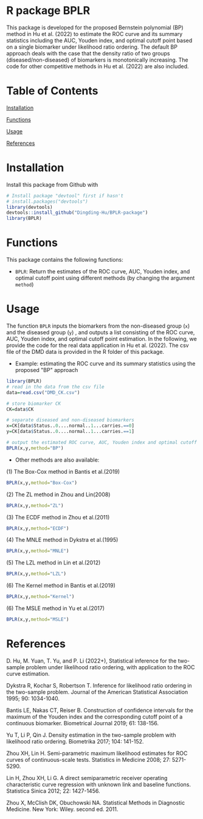 # R package BPLR
This package is developed for the proposed Bernstein polynomial (BP) method in Hu et al. (2022) to estimate the ROC curve and its summary statistics including the AUC, Youden index, and optimal cutoff point based on a single biomarker under likelihood ratio ordering. The default BP approach deals with the case that the density ratio of two groups (diseased/non-diseased) of biomarkers is monotonically increasing. The code for other competitive methods in  Hu et al. (2022) are also included. 

# Table of Contents
[Installation]

[Functions]

[Usage]

[References]

# Installation

Install this package from Github with

```r
# Install package "devtool" first if hasn't
# install.packages("devtools")
library(devtools)
devtools::install_github("Dingding-Hu/BPLR-package")
library(BPLR)
```


# Functions

This package contains the following functions:

- `BPLR`: Return the estimates of the ROC curve, AUC, Youden index, and optimal cutoff point using different methods (by changing the argument `method`)

# Usage

The function `BPLR` inputs the biomarkers from the non-diseased group (`x`) and the diseased group (`y`) , and outputs a list consisting of the ROC curve, AUC, Youden index, and optimal cutoff point estimation. In the following, we provide the code for the real data application in Hu et al. (2022). The csv file of the DMD data is provided in the R folder of this package.

- Example: estimating the ROC curve and its summary statistics using the proposed "BP" approach

```r
library(BPLR)
# read in the data from the csv file
data=read.csv("DMD_CK.csv")

# store biomarker CK
CK=data$CK

# separate diseased and non-diseased biomarkers
x=CK[data$Status..0....normal..1...carries.==0]
y=CK[data$Status..0....normal..1...carries.==1]

# output the estimated ROC curve, AUC, Youden index and optimal cutoff point in a list
BPLR(x,y,method="BP")
```

- Other methods are also available:

(1) The Box-Cox method in Bantis et al.(2019)
```r
BPLR(x,y,method="Box-Cox")
```

(2) The ZL method in Zhou and Lin(2008)
```r
BPLR(x,y,method="ZL")
```

(3) The ECDF method in Zhou et al.(2011)
```r
BPLR(x,y,method="ECDF")
```

(4) The MNLE method in Dykstra et al.(1995)
```r
BPLR(x,y,method="MNLE")
```

(5) The LZL method in Lin et al.(2012)
```r
BPLR(x,y,method="LZL")
```

(6) The Kernel method in Bantis et al.(2019)
```r
BPLR(x,y,method="Kernel")
```

(6) The MSLE method in Yu et al.(2017)
```r
BPLR(x,y,method="MSLE")
```

# References
D. Hu, M. Yuan, T. Yu, and P. Li (2022+), Statistical inference for the two-sample problem under
likelihood ratio ordering, with application to the ROC curve estimation. 

Dykstra R, Kochar S, Robertson T. Inference for likelihood ratio ordering in the two-sample problem. Journal of the
American Statistical Association 1995; 90: 1034-1040.

Bantis LE, Nakas CT, Reiser B. Construction of confidence intervals for the maximum of the Youden index and the
corresponding cutoff point of a continuous biomarker. Biometrical Journal 2019; 61: 138-156.

Yu T, Li P, Qin J. Density estimation in the two-sample problem with likelihood ratio ordering. Biometrika 2017; 104:
141-152.

Zhou XH, Lin H. Semi-parametric maximum likelihood estimates for ROC curves of continuous-scale tests. Statistics in
Medicine 2008; 27: 5271-5290.

Lin H, Zhou XH, Li G. A direct semiparametric receiver operating characteristic curve regression with unknown link and
baseline functions. Statistica Sinica 2012; 22: 1427-1456.

Zhou X, McClish DK, Obuchowski NA. Statistical Methods in Diagnostic Medicine. New York: Wiley. second ed. 2011.

[Installation]: <https://github.com/Dingding-Hu/BPLR-package/blob/main/README.md#installation>
[Functions]: <https://github.com/Dingding-Hu/BPLR-package/blob/main/README.md#functions>
[Usage]: <https://github.com/Dingding-Hu/BPLR-package/blob/main/README.md#usage>
[References]: <https://github.com/Dingding-Hu/BPLR-package/blob/main/README.md#references>
